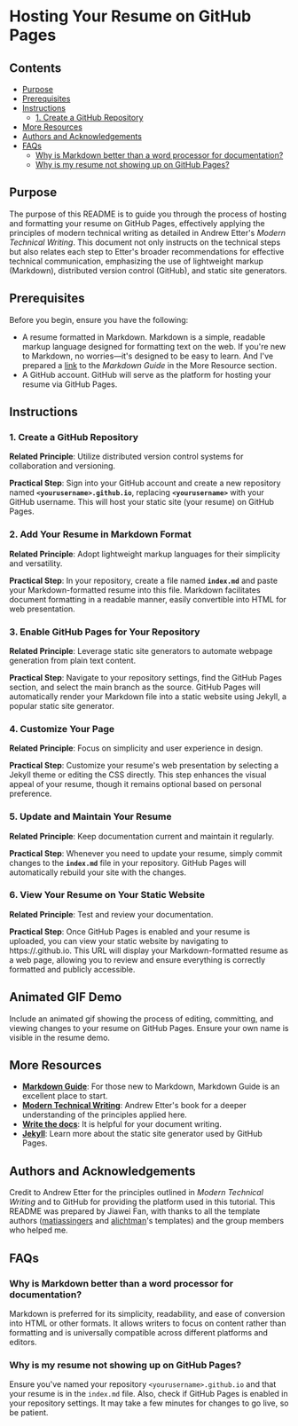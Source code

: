 # Hosting Your Resume on GitHub Pages


## Contents

- [Purpose](#Purpose)
- [Prerequisites](#Prerequisites)
- [Instructions](#Instructions)
  - [1. Create a GitHub Repository](#1-Create-a-GitHub-Repository)
- [More Resources](#More-Resources)
- [Authors and Acknowledgements](#Authors-and-Acknowledgements)
- [FAQs](#FAQs)
  - [Why is Markdown better than a word processor for documentation?](#Why-is-Markdown-better-than-a-word-processor-for-documentation)
  - [Why is my resume not showing up on GitHub Pages?](#Why-is-my-resume-not-showing-up-on-GitHub-Pages)



## Purpose

The purpose of this README is to guide you through the process of hosting and formatting your resume on GitHub Pages, effectively applying the principles of modern technical writing as detailed in Andrew Etter's *Modern Technical Writing*. This document not only instructs on the technical steps but also relates each step to Etter's broader recommendations for effective technical communication, emphasizing the use of lightweight markup (Markdown), distributed version control (GitHub), and static site generators.


## Prerequisites

Before you begin, ensure you have the following:

- A resume formatted in Markdown. Markdown is a simple, readable markup language designed for formatting text on the web. If you're new to Markdown, no worries—it's designed to be easy to learn. And I've prepared a [link](#More-Resources) to the *Markdown Guide* in the More Resource section.
- A GitHub account. GitHub will serve as the platform for hosting your resume via GitHub Pages.


## Instructions

### 1. Create a GitHub Repository

**Related Principle**: Utilize distributed version control systems for collaboration and versioning.

**Practical Step**: Sign into your GitHub account and create a new repository named **`<yourusername>.github.io`**, replacing **`<yourusername>`** with your GitHub username. This will host your static site (your resume) on GitHub Pages.

### 2. Add Your Resume in Markdown Format

**Related Principle**: Adopt lightweight markup languages for their simplicity and versatility.

**Practical Step**: In your repository, create a file named **`index.md`** and paste your Markdown-formatted resume into this file. Markdown facilitates document formatting in a readable manner, easily convertible into HTML for web presentation.

### 3. Enable GitHub Pages for Your Repository

**Related Principle**: Leverage static site generators to automate webpage generation from plain text content.

**Practical Step**: Navigate to your repository settings, find the GitHub Pages section, and select the main branch as the source. GitHub Pages will automatically render your Markdown file into a static website using Jekyll, a popular static site generator.

### 4. Customize Your Page

**Related Principle**: Focus on simplicity and user experience in design.

**Practical Step**: Customize your resume's web presentation by selecting a Jekyll theme or editing the CSS directly. This step enhances the visual appeal of your resume, though it remains optional based on personal preference.

### 5. Update and Maintain Your Resume

**Related Principle**: Keep documentation current and maintain it regularly.

**Practical Step**: Whenever you need to update your resume, simply commit changes to the **`index.md`** file in your repository. GitHub Pages will automatically rebuild your site with the changes.

### 6. View Your Resume on Your Static Website

**Related Principle**: Test and review your documentation.

**Practical Step**: Once GitHub Pages is enabled and your resume is uploaded, you can view your static website by navigating to https://<yourusername>.github.io. This URL will display your Markdown-formatted resume as a web page, allowing you to review and ensure everything is correctly formatted and publicly accessible.


## Animated GIF Demo

Include an animated gif showing the process of editing, committing, and viewing changes to your resume on GitHub Pages. Ensure your own name is visible in the resume demo.


## More Resources

- **[Markdown Guide](https://www.markdownguide.org/getting-started/)**: For those new to Markdown, Markdown Guide is an excellent place to start.
- **[Modern Technical Writing](https://www.amazon.ca/Modern-Technical-Writing-Introduction-Documentation-ebook/dp/B01A2QL9SS)**: Andrew Etter's book for a deeper understanding of the principles applied here.
- **[Write the docs](https://www.writethedocs.org/)**: It is helpful for your document writing.
- **[Jekyll](https://ubc-library-rc.github.io/intro-jekyll/jekyll/)**: Learn more about the static site generator used by GitHub Pages.


## Authors and Acknowledgements

Credit to Andrew Etter for the principles outlined in *Modern Technical Writing* and to GitHub for providing the platform used in this tutorial. This README was prepared by Jiawei Fan, with thanks to all the template authors ([matiassingers](https://github.com/matiassingers/awesome-readme) and [alichtman](https://github.com/alichtman/shallow-backup)'s templates) and the group members who helped me.

## FAQs

### Why is Markdown better than a word processor for documentation?

Markdown is preferred for its simplicity, readability, and ease of conversion into HTML or other formats. It allows writers to focus on content rather than formatting and is universally compatible across different platforms and editors.

### Why is my resume not showing up on GitHub Pages?

Ensure you've named your repository `<yourusername>.github.io` and that your resume is in the `index.md` file. Also, check if GitHub Pages is enabled in your repository settings. It may take a few minutes for changes to go live, so be patient.
